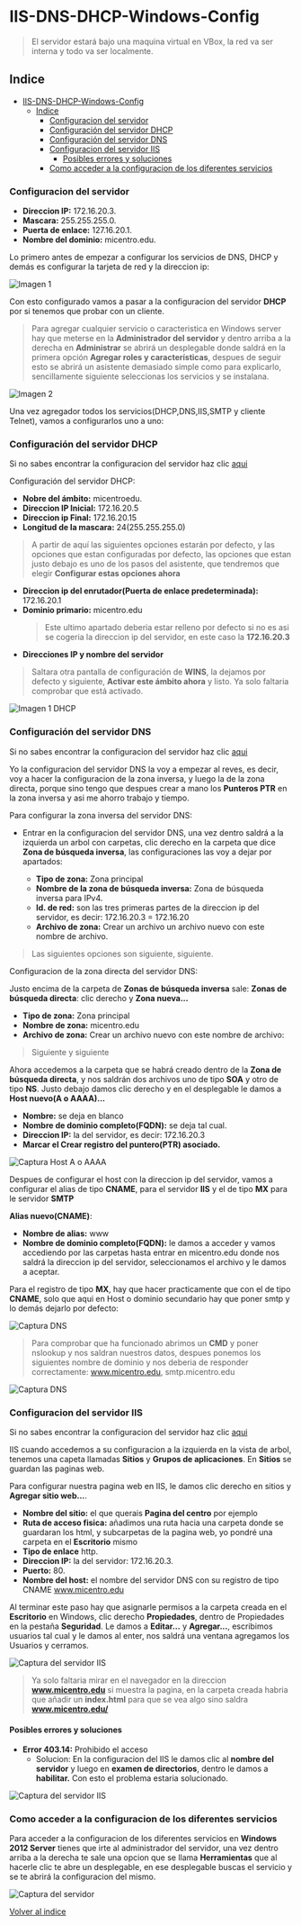 # IIS-DNS-DHCP-Windows-Config
> El servidor estará bajo una maquina virtual en VBox, la red va ser interna y todo va ser localmente.

## Indice
- [IIS-DNS-DHCP-Windows-Config](#iis-dns-dhcp-windows-config)
  - [Indice](#indice)
    - [Configuracion del servidor](#configuracion-del-servidor)
    - [Configuración del servidor DHCP](#configuraci%c3%b3n-del-servidor-dhcp)
    - [Configuración del servidor DNS](#configuraci%c3%b3n-del-servidor-dns)
    - [Configuracion del servidor IIS](#configuracion-del-servidor-iis)
      - [Posibles errores y soluciones](#posibles-errores-y-soluciones)
    - [Como acceder a la configuracion de los diferentes servicios](#como-acceder-a-la-configuracion-de-los-diferentes-servicios)

### Configuracion del servidor

- **Direccion IP:** 172.16.20.3.
- **Mascara:** 255.255.255.0.
- **Puerta de enlace:** 127.16.20.1.
- **Nombre del dominio:** micentro.edu.

Lo primero antes de empezar a configurar los servicios de DNS, DHCP y demás es configurar la tarjeta de red y la direccion ip:

![Imagen 1](src/imgs/capturaRed1.png)

Con esto configurado vamos a pasar a la configuracion del servidor **DHCP** por si tenemos que probar con un cliente.

> Para agregar cualquier servicio o caracteristica en Windows server hay que meterse en la **Administrador del servidor** y dentro arriba a la derecha en **Administrar** se abrirá un desplegable donde saldrá en la primera opción **Agregar roles y características**, despues de seguir esto se abrirá un asistente demasiado simple como para explicarlo, sencillamente siguiente seleccionas los servicios y se instalana.

![Imagen 2](src/imgs/capturaRed2.png)

Una vez agregador todos los servicios(DHCP,DNS,IIS,SMTP y cliente Telnet), vamos a configurarlos uno a uno:

### Configuración del servidor DHCP

Si no sabes encontrar la configuracion del servidor haz clic [aqui](#como-acceder-a-la-configuracion-de-los-diferentes-servicios)

Configuración del servidor DHCP:

- **Nobre del ámbito:** micentroedu.
- **Direccion IP Inicial:** 172.16.20.5
- **Direccion ip Final:** 172.16.20.15
- **Longitud de la mascara:** 24(255.255.255.0)
> A partir de aquí las siguientes opciones estarán por defecto, y las opciones que estan configuradas por defecto, las opciones que estan justo debajo es uno de los pasos del asistente, que tendremos que elegir **Configurar estas opciones ahora**
- **Direccion ip del enrutador(Puerta de enlace predeterminada):** 172.16.20.1
- **Dominio primario:** micentro.edu
  > Este ultimo apartado deberia estar relleno por defecto si no es asi se cogeria la direccion ip del servidor, en este caso la **172.16.20.3**
- **Direcciones IP y nombre del servidor**

> Saltara otra pantalla de configuración de **WINS**, la dejamos por defecto y siguiente, **Activar este ámbito ahora** y listo. Ya solo faltaria comprobar que está activado.

![Imagen 1 DHCP](src/imgs/capturaDHCP1.PNG)

### Configuración del servidor DNS

Si no sabes encontrar la configuracion del servidor haz clic [aqui](#como-acceder-a-la-configuracion-de-los-diferentes-servicios)

Yo la configuracion del servidor DNS la voy a empezar al reves, es decir, voy a hacer la configuracion de la zona inversa, y luego la de la zona directa, porque sino tengo que despues crear a mano los **Punteros PTR** en la zona inversa y asi me ahorro trabajo y tiempo.

Para configurar la zona inversa del servidor DNS:
- Entrar en la configuracion del servidor DNS, una vez dentro saldrá a la izquierda un arbol con carpetas, clic derecho en la carpeta que dice **Zona de búsqueda inversa**, las configuraciones las voy a dejar por apartados:

    - **Tipo de zona:** Zona principal
    - **Nombre de la zona de búsqueda inversa:** Zona de búsqueda inversa para IPv4.
    - **Id. de red:** son las tres primeras partes de la direccion ip del servidor, es decir: 172.16.20.3 = 172.16.20
    - **Archivo de zona:** Crear un archivo un archivo nuevo con este nombre de archivo.

> Las siguientes opciones son siguiente, siguiente.

Configuracion de la zona directa del servidor DNS:

Justo encima de la carpeta de **Zonas de búsqueda inversa** sale: **Zonas de búsqueda directa**: clic derecho y **Zona nueva...**
- **Tipo de zona:** Zona principal
- **Nombre de zona:** micentro.edu
- **Archivo de zona:** Crear un archivo nuevo con este nombre de archivo:
  
> Siguiente y siguiente

Ahora accedemos a la carpeta que se habrá creado dentro de la **Zona de búsqueda directa**, y nos saldrán dos archivos uno de tipo **SOA** y otro de tipo **NS**. Justo debajo damos clic derecho y en el desplegable le damos a **Host nuevo(A o AAAA)...**

- **Nombre:** se deja en blanco
- **Nombre de dominio completo(FQDN):** se deja tal cual.
- **Direccion IP:** la del servidor, es decir: 172.16.20.3
- **Marcar el Crear registro del puntero(PTR) asociado.**

![Captura Host A o AAAA](src/imgs/capturaDNS1.PNG)

Despues de configurar el host con la direccion ip del servidor, vamos a configurar el alias de tipo **CNAME**, para el servidor **IIS** y el de tipo **MX** para le servidor **SMTP**

**Alias nuevo(CNAME)**:

- **Nombre de alias:** www
- **Nombre de dominio completo(FQDN):** le damos a acceder y vamos accediendo por las carpetas hasta entrar en micentro.edu donde nos saldrá la direccion ip del servidor, seleccionamos el archivo y le damos a aceptar.

Para el registro de tipo **MX**, hay que hacer practicamente que con el de tipo **CNAME**, solo que aqui en Host o dominio secundario hay que poner smtp y lo demás dejarlo por defecto:

![Captura DNS](src/imgs/capturaDNS1.PNG)

> Para comprobar que ha funcionado abrimos un **CMD** y poner nslookup y nos saldran nuestros datos, despues ponemos los siguientes nombre de dominio y nos deberia de responder correctamente: www.micentro.edu, smtp.micentro.edu

![Captura DNS](src/imgs/capturaCMD.PNG)

### Configuracion del servidor IIS
Si no sabes encontrar la configuracion del servidor haz clic [aqui](#como-acceder-a-la-configuracion-de-los-diferentes-servicios)

IIS cuando accedemos a su configuracion a la izquierda en la vista de arbol, tenemos una capeta llamadas **Sitios** y **Grupos de aplicaciones**. En **Sitios** se guardan las paginas web.

Para configurar nuestra pagina web en IIS, le damos clic derecho en sitios y **Agregar sitio web...**.

- **Nombre del sitio:** el que querais **Pagina del centro** por ejemplo
- **Ruta de acceso fisica:** añadimos una ruta hacia una carpeta donde se guardaran los html, y subcarpetas de la pagina web, yo pondré una carpeta en el **Escritorio** mismo
- **Tipo de enlace** http.
- **Direccion IP:** la del servidor: 172.16.20.3.
- **Puerto:** 80.
- **Nombre del host:** el nombre del servidor DNS con su registro de tipo CNAME www.micentro.edu

Al terminar este paso hay que asignarle permisos a la carpeta creada en el **Escritorio** en Windows, clic derecho **Propiedades**, dentro de Propiedades en la pestaña **Seguridad**. Le damos a **Editar...** y **Agregar...**, escribimos usuarios tal cual y le damos al enter, nos saldrá una ventana agregamos los Usuarios y cerramos.

![Captura del servidor IIS](src/imgs/capturaIIS1.PNG)

> Ya solo faltaria mirar en el navegador en la direccion **www.micentro.edu** si muestra la pagina, en la carpeta creada habria que añadir un **index.html** para que se vea algo sino saldra **www.micentro.edu/**

#### Posibles errores y soluciones
- **Error 403.14:** Prohibido el acceso
  - Solucion: En la configuracion del IIS le damos clic al **nombre del servidor** y luego en **examen de directorios**, dentro le damos a **habilitar.** Con esto el problema estaria solucionado.
  
![Captura del servidor IIS](src/imgs/capturaIISolucion.PNG)
### Como acceder a la configuracion de los diferentes servicios

Para acceder a la configuracion de los diferentes servicios en **Windows 2012 Server** tienes que irte al administrador del servidor, una vez dentro arriba a la derecha te sale una opcion que se llama **Herramientas** que al hacerle clic te abre un desplegable, en ese desplegable buscas el servicio y se te abrirá la configuracion del mismo.

![Captura del servidor](src/imgs/capturaServidor.PNG)

[Volver al indice](#indice)
